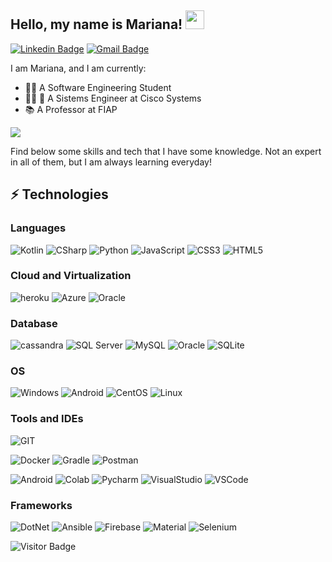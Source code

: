 <!---
MariiMariis/MariiMariis is a ✨ special ✨ repository because its `README.md` (this file) appears on your GitHub profile.
You can click the Preview link to take a look at your changes.
--->

## Hello, my name is Mariana! <img src="https://raw.githubusercontent.com/aemmadi/aemmadi/master/wave.gif" width="30px">

 [![Linkedin Badge](https://img.shields.io/badge/-MarianaMotta-blue?style=flat-square&logo=Linkedin&logoColor=white&link=https://www.linkedin.com/in/mariana-motta-96b21096/)](https://www.linkedin.com/in/mariana-motta-96b21096/)
 [![Gmail Badge](https://img.shields.io/badge/-mariana.motta94@gmail.com-c14438?style=flat&logo=Gmail&logoColor=white)](mailto:mariana.motta94@gmail.com "Connect via Email")
 
 I am Mariana, and I am currently:

* :woman_student: A Software Engineering Student
* :woman_technologist: :office: A Sistems Engineer at Cisco Systems
* :books: A Professor at FIAP 


<a href="https://github.com/anuraghazra/github-readme-stats">
  <img align="center" src="https://github-readme-stats.vercel.app/api?username=MariiMariis&theme=nightowl&show_icons=true"/>
</a>


Find below some skills and tech that I have some knowledge. Not an expert in all of them, 
but I am always learning everyday! 

## ⚡ Technologies

### Languages 

![Kotlin](https://img.shields.io/badge/Kotlin-0095D5?&style=for-the-badge&logo=kotlin&logoColor=white)
![CSharp](https://img.shields.io/badge/C%23-239120?style=for-the-badge&logo=c-sharp&logoColor=white)
![Python](https://img.shields.io/badge/Python-FFD43B?style=for-the-badge&logo=python&logoColor=blue)
![JavaScript](https://img.shields.io/badge/JavaScript-323330?style=for-the-badge&logo=javascript&logoColor=F7DF1E)
![CSS3](https://img.shields.io/badge/CSS3-1572B6?style=for-the-badge&logo=css3&logoColor=white)
![HTML5](https://img.shields.io/badge/HTML5-E34F26?style=for-the-badge&logo=html5&logoColor=white)

### Cloud and Virtualization

![heroku](https://img.shields.io/badge/Heroku-430098?style=for-the-badge&logo=heroku&logoColor=white)
![Azure](https://img.shields.io/badge/microsoft%20azure-0089D6?style=for-the-badge&logo=microsoft-azure&logoColor=white)
![Oracle](https://img.shields.io/badge/Oracle-F80000?style=for-the-badge&logo=oracle&logoColor=black)


### Database

![cassandra](https://img.shields.io/badge/Cassandra-1287B1?style=for-the-badge&logo=apache%20cassandra&logoColor=white)
![SQL Server](https://img.shields.io/badge/Microsoft%20SQL%20Server-CC2927?style=for-the-badge&logo=microsoft%20sql%20server&logoColor=white)
![MySQL](https://img.shields.io/badge/MySQL-005C84?style=for-the-badge&logo=mysql&logoColor=white)
![Oracle](https://img.shields.io/badge/Oracle-F80000?style=for-the-badge&logo=Oracle&logoColor=white)
![SQLite](https://img.shields.io/badge/SQLite-07405E?style=for-the-badge&logo=sqlite&logoColor=white)

### OS  

![Windows](https://img.shields.io/badge/Windows-0078D6?style=for-the-badge&logo=windows&logoColor=white)
![Android](https://img.shields.io/badge/Android-3DDC84?style=for-the-badge&logo=android&logoColor=white)
![CentOS](https://img.shields.io/badge/Cent%20OS-262577?style=for-the-badge&logo=CentOS&logoColor=white)
![Linux](https://img.shields.io/badge/Linux-FCC624?style=for-the-badge&logo=linux&logoColor=black)

### Tools and IDEs

![GIT](https://img.shields.io/badge/GIT-E44C30?style=for-the-badge&logo=git&logoColor=white)

![Docker](https://img.shields.io/badge/Docker-2CA5E0?style=for-the-badge&logo=docker&logoColor=white)
![Gradle](https://img.shields.io/badge/gradle-02303A?style=for-the-badge&logo=gradle&logoColor=white)
![Postman](https://img.shields.io/badge/Postman-FF6C37?style=for-the-badge&logo=Postman&logoColor=white)

![Android](https://img.shields.io/badge/Android_Studio-3DDC84?style=for-the-badge&logo=android-studio&logoColor=white)
![Colab](https://img.shields.io/badge/Colab-F9AB00?style=for-the-badge&logo=googlecolab&color=525252)
![Pycharm](https://img.shields.io/badge/PyCharm-000000.svg?&style=for-the-badge&logo=PyCharm&logoColor=white)
![VisualStudio](https://img.shields.io/badge/Visual_Studio-5C2D91?style=for-the-badge&logo=visual%20studio&logoColor=white)
![VSCode](https://img.shields.io/badge/Visual_Studio_Code-0078D4?style=for-the-badge&logo=visual%20studio%20code&logoColor=white)

### Frameworks

![DotNet](https://img.shields.io/badge/.NET-512BD4?style=for-the-badge&logo=dotnet&logoColor=white)
![Ansible](https://img.shields.io/badge/Ansible-000000?style=for-the-badge&logo=ansible&logoColor=white)
![Firebase](https://img.shields.io/badge/firebase-ffca28?style=for-the-badge&logo=firebase&logoColor=black)
![Material](https://img.shields.io/badge/material%20design-757575?style=for-the-badge&logo=material%20design&logoColor=white)
![Selenium](https://img.shields.io/badge/Selenium-43B02A?style=for-the-badge&logo=Selenium&logoColor=white)
  
  

![Visitor Badge](https://visitor-badge.laobi.icu/badge?page_id=MariiMariis.MariiMariis)


